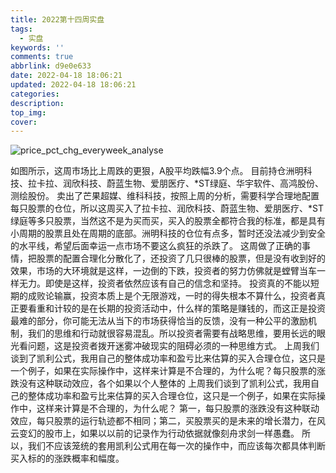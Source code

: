 ```yaml
---
title: 2022第十四周实盘
tags:
  - 实盘
keywords: ''
comments: true
abbrlink: d9e0e633
date: 2022-04-18 18:06:21
updated: 2022-04-18 18:06:21
categories:
description:
top_img:
cover: 
---
```

![price_pct_chg_everyweek_analyse](media/202214price_pct_chg_everyweek_analyse.png)


如图所示，这周市场比上周跌的更狠，A股平均跌幅3.9个点。
目前持仓洲明科技、拉卡拉、润欣科技、蔚蓝生物、爱朋医疗、*ST绿庭、华宇软件、高鸿股份、测绘股份。
卖出了芒果超媒、维科科技，按照上周的分析，需要科学合理地配置每只股票的仓位，所以这周买入了拉卡拉、润欣科技、蔚蓝生物、爱朋医疗、*ST绿庭等多只股票，当然这不是为买而买，买入的股票全都符合我的标准，都是具有小周期的股票且处在周期的底部。洲明科技的仓位有点多，暂时还没法减少到安全的水平线，希望后面幸运一点市场不要这么疯狂的杀跌了。
这周做了正确的事情，把股票的配置合理化分散化了，还投资了几只很棒的股票，但是没有收到好的效果，市场的大环境就是这样，一边倒的下跌，投资者的努力仿佛就是螳臂当车一样无力。即使是这样，投资者依然应该有自己的信念和坚持。
投资真的不能以短期的成败论输赢，投资本质上是个无限游戏，一时的得失根本不算什么，投资者真正要看重和计较的是在长期的投资活动中，什么样的策略是赚钱的，而这正是投资最难的部分，你可能无法从当下的市场获得恰当的反馈，没有一种公平的激励机制，我们的思维和行动就很容易混乱。所以投资者需要有战略思维，要用长远的眼光看问题，这是投资者拨开迷雾冲破现实的阻碍必须的一种思维方式。
上周我们谈到了凯利公式，我用自己的整体成功率和盈亏比来估算的买入合理仓位，这只是一个例子，如果在实际操作中，这样来计算是不合理的，为什么呢？每只股票的涨跌没有这种联动效应，各个如果以个人整体的
上周我们谈到了凯利公式，我用自己的整体成功率和盈亏比来估算的买入合理仓位，这只是一个例子，如果在实际操作中，这样来计算是不合理的，为什么呢？
第一，每只股票的涨跌没有这种联动效应，每只股票的运行轨迹都不相同；第二，买股票买的是未来的增长潜力，在风云变幻的股市上，如果以以前的记录作为行动依据就像刻舟求剑一样愚蠢。
所以，我们不应该笼统的套用凯利公式用在每一次的操作中，而应该每次都具体判断买入标的的涨跌概率和幅度。




